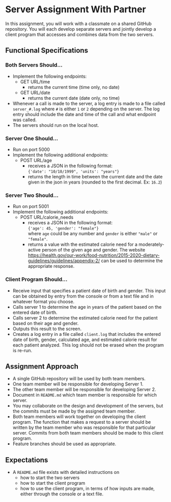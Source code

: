 # Server Assignment With Partner

In this assignment, you will work with a classmate on a shared GitHub 
repository.  You will each develop separate servers and jointly develop a 
client program that accesses and combines data from the two servers.

##  Functional Specifications

### Both Servers Should...
* Implement the following endpoints:
  * GET URL/time
    * returns the current time (time only, no date)
  * GET URL/date
    * returns the current date (date only, no time)
* Whenever a call is made to the server, a log entry is made to a file called
`server_#.log` where `#` is either `1` or `2` depending on the server.  The log entry 
should include the date and time of the call and what endpoint was called.
* The servers should run on the local host.

### Server One Should...
* Run on port 5000
* Implement the following additional endpoints:
  * POST URL/age
    * receives a JSON in the following format:  
      `{'date': "10/10/1999", 'units': "years"}`
    * returns the length in time between the current date and the date given
    in the json in years (rounded to the first decimal.  Ex: `16.2`)
  
### Server Two Should...
* Run on port 5001
* Implement the following additional endpoints:
  * POST URL/calorie_needs
    * receives a JSON in the following format:  
      `{'age': 45, 'gender': "female"}`  
      where `age` could be any number and `gender` is either `"male"` or 
      `"female"`.
    * returns a value with the estimated calorie need for a moderately-active 
    person of the given age and gender.  The website 
    <https://health.gov/our-work/food-nutrition/2015-2020-dietary-guidelines/guidelines/appendix-2/>
    can be used to determine the appropriate response.
    
### Client Program Should...
* Receive input that specifies a patient date of birth and gender.  This input 
can be obtained by entry from the console or from a text file and in whatever
format you choose.
* Calls server 1 to determine the age in years of the patient based on the 
entered date of birth.
* Calls server 2 to determine the estimated calorie need for the patient based
on their age and gender.
* Outputs this result to the screen.
* Creates a log entry in a file called `client.log` that includes the entered
date of birth, gender, calculated age, and estimated calorie result for each
patient analyzed.  This log should not be erased when the program is re-run.

## Assignment Approach
* A single GitHub repository will be used by both team members.
* One team member will be responsible for developing Server 1.
* The other team member will be responsible for developing Server 2.
* Document in `README.md` which team member is responsible for which server.
* You may collaborate on the design and development of the servers, but the 
commits must be made by the assigned team member. 
* Both team members will work together on developing the client program.  The
function that makes a request to a server should be written by the team member
who was responsible for that particular server.  Commits from both team members
should be made to this client program.
* Feature branches should be used as appropriate.

## Expectations
* A `README.md` file exists with detailed instructions on 
  * how to start the two servers
  * how to start the client program
  * how to use the client program, in terms of how inputs are made, either 
  through the console or a text file.
 
